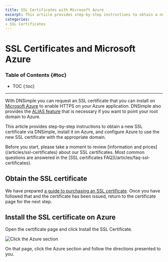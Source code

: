 ```yaml
---
title: SSL Certificates with Microsoft Azure
excerpt: This article provides step-by-step instructions to obtain a new SSL certificate via DNSimple, install it on Azure, and configure your Azure application.
categories:
- SSL Certificates
---
```


# SSL Certificates and Microsoft Azure

### Table of Contents {#toc}

* TOC
{:toc}

---

With DNSimple you can request an SSL certificate that you can install on [Microsoft Azure](https://azure.microsoft.com/) to enable HTTPS on your Azure application. DNSimple also provides the [ALIAS feature](/articles/alias-record/) that is necessary if you want to point your root domain to Azure.

This article provides step-by-step instructions to obtain a new SSL certificate via DNSimple, install it on Azure, and configure Azure to use the new SSL certificate with the appropriate domain.

<callout>
Before you start, please take a moment to review [information and prices](/articles/ssl-certificates) about our SSL certificates. Most common questions are answered in the [SSL certificates FAQ](/articles/faq-ssl-certificates).
</callout>

## Obtain the SSL certificate

We have prepared [a guide to purchasing an SSL certificate](/articles/purchasing-ssl-certificates). Once you have followed that and the certificate has been issued, return to the certificate page for the next step.

## Install the SSL certificate on Azure

Open the certificate page and click <label>Install the SSL Certificate</label>.

![Click the Azure section](/files/certificate-installer-azure.png)

On that page, click the Azure section and follow the directions presented to you.
